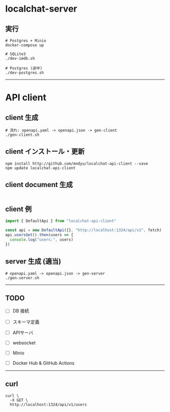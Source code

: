 # localchat-server


## 実行
```
# Postgres + Minio
docker-compose up

# SQLite3
./dev-imdb.sh

# Postgres (途中)
./dev-postgres.sh
```

------------------------------------------------------------------------
# API client

## client 生成
```
# 流れ: openapi.yaml -> openapi.json -> gen-client
./gen-client.sh
```

## client インストール・更新
```
npm install http://github.com/mndyu/localchat-api-client --save
npm update localchat-api-client
```

## client document 生成
```
```

## client 例
```typescript
import { DefaultApi } from "localchat-api-client"

const api = new DefaultApi({}, "http://localhost:1324/api/v1", fetch)
api.usersGet().then(users => {
  console.log("users:", users)
})
```

## server 生成 (適当)
```
# openapi.yaml -> openapi.json -> gen-server
./gen-server.sh
```

------------------------------------------------------------------------

## TODO
- [ ] DB 接続
- [ ] スキーマ定義
- [ ] APIサーバ
- [ ] websocket
- [ ] Minio
- [ ] Docker Hub & GitHub Actions


------------------------------------------------------------------------
## curl
```
curl \
  -X GET \
  http://localhost:1324/api/v1/users

```
